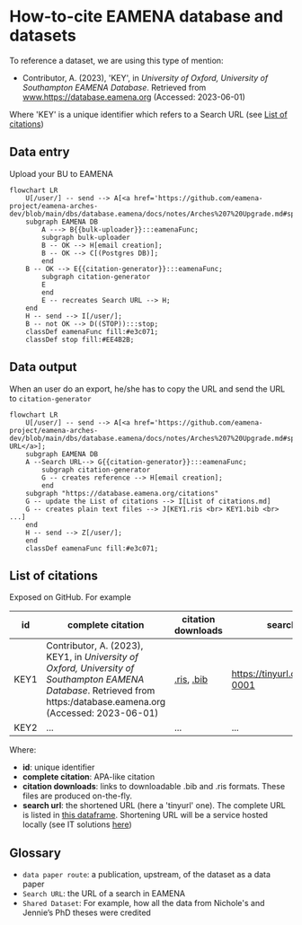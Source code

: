 # How-to-cite EAMENA database and datasets

To reference a dataset, we are using this type of mention: 

- Contributor, A. (2023), 'KEY',  in *University of Oxford, University of Southampton EAMENA Database*. Retrieved from www.https://database.eamena.org (Accessed: 2023-06-01)

Where 'KEY' is a unique identifier which refers to a Search URL (see [List of citations](https://github.com/eamena-project/eamena-arches-dev/tree/main/data/bibref#list-of-citations))
## Data entry

Upload your BU to EAMENA

```mermaid
flowchart LR
	U[/user/] -- send --> A[<a href='https://github.com/eamena-project/eamena-arches-dev/blob/main/dbs/database.eamena/docs/notes/Arches%207%20Upgrade.md#splitchunk'>BU</a>]
	subgraph EAMENA DB
		A ---> B{{bulk-uploader}}:::eamenaFunc;
		subgraph bulk-uploader
		B -- OK --> H[email creation];
		B -- OK --> C[(Postgres DB)];
		end	
	B -- OK --> E{{citation-generator}}:::eamenaFunc;
		subgraph citation-generator
		E
		end
		E -- recreates Search URL --> H;
	end
	H -- send --> I[/user/];
	B -- not OK --> D((STOP)):::stop;
	classDef eamenaFunc fill:#e3c071;
	classDef stop fill:#EE4B2B;
```

## Data output

When an user do an export, he/she has to copy the URL and send the URL to `citation-generator`

```mermaid
flowchart LR
	U[/user/] -- send --> A[<a href='https://github.com/eamena-project/eamena-arches-dev/blob/main/dbs/database.eamena/docs/notes/Arches%207%20Upgrade.md#splitchunk'>Search URL</a>];
	subgraph EAMENA DB
	A --Search URL--> G{{citation-generator}}:::eamenaFunc;
		subgraph citation-generator
		G -- creates reference --> H[email creation];
		end
	subgraph "https://database.eamena.org/citations"
	G -- update the List of citations --> I[List of citations.md]
	G -- creates plain text files --> J[KEY1.ris <br> KEY1.bib <br> ...]
	end
	H -- send --> Z[/user/];
	end
	classDef eamenaFunc fill:#e3c071;
```

## List of citations

Exposed on GitHub. For example

|  **id** 	| **complete citation**	|  **citation downloads** 	|  **search URL** | 
|---	|---	|---	|---	|
| KEY1 	| Contributor, A. (2023), KEY1,  in *University of Oxford, University of Southampton EAMENA Database*. Retrieved from https:/database.eamena.org (Accessed: 2023-06-01)| [.ris](https://github.com/eamena-project/eamena-arches-dev/blob/main/data/bibref/citations/KEY1.ris), [.bib](https://github.com/eamena-project/eamena-arches-dev/blob/main/data/bibref/citations/KEY1.bib)  	| https://tinyurl.com/eamena-0001|  
|  KEY2	|   ...	| ...  	|  ... 	|


Where:

* **id**: unique identifier
* **complete citation**: APA-like citation
* **citation downloads**: links to downloadable .bib and .ris formats. These files are produced on-the-fly.
* **search url**: the shortened URL (here a 'tinyurl' one). The complete URL is listed in [this dataframe](https://github.com/eamena-project/eamena-arches-dev/blob/main/data/bibref/urls/urls.tsv). Shortening URL will be a service hosted locally (see IT solutions [here](https://github.com/awesome-selfhosted/awesome-selfhosted#url-shorteners))

## Glossary

- `data paper route`: a publication, upstream, of the dataset as a data paper
- `Search URL`: the URL of a search in EAMENA
- `Shared Dataset`: For example, how all the data from Nichole's and Jennie’s PhD theses were credited